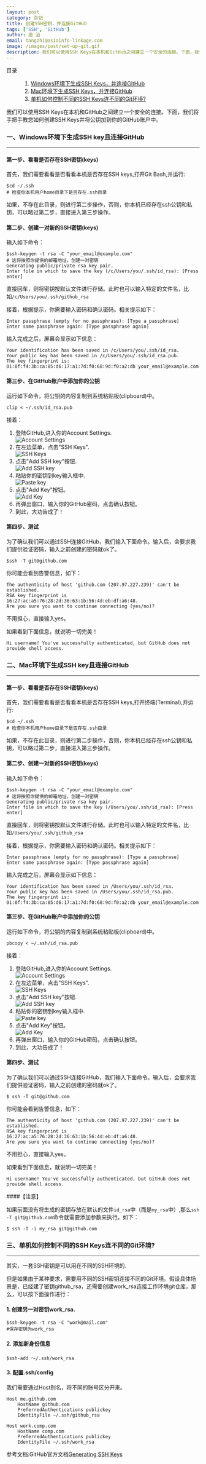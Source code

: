 ```yaml
---
layout: post
category: 杂记
title: 创建SSH密钥，并连接GitHub
tags: ['SSH', 'GitHub']
author: 唐 治
email: tangzhi@asiainfo-linkage.com
image: /images/post/set-up-git.gif
description: 我们可以使用SSH Keys在本机和GitHub之间建立一个安全的连接。下面，我们将手把手教您如何创建SSH Keys并将公钥加到你的GitHub账户中。
---
```



<div class="code fl">
    <dl>
    <dt>目录</dt>
    <dd>
    <ol>
        <li><a href="#1">Windows环境下生成SSH Keys，并连接GitHub</a></li>
        <li><a href="#2">Mac环境下生成SSH Keys，并连接GitHub</a></li>
        <li><a href="#3">单机如何控制不同的SSH Keys连不同的Git环境?</a></li>
    </ol>
    </dd>
    </dl>
</div>

我们可以使用SSH Keys在本机和GitHub之间建立一个安全的连接。下面，我们将手把手教您如何创建SSH Keys并将公钥加到你的GitHub账户中。

<div class="clr"></div>

### <a name="1"></a>一、Windows环境下生成SSH key且连接GitHub

---

#### 第一步、看看是否存在SSH密钥(keys)

首先，我们需要看看是否看看本机是否存在SSH keys,打开Git Bash,并运行:

    $cd ~/.ssh
    # 检查你本机用户home目录下是否存在.ssh目录
    
如果，不存在此目录，则进行第二步操作，否则，你本机已经存在ssh公钥和私钥，可以略过第二步，直接进入第三步操作。


#### 第二步、创建一对新的SSH密钥(keys)

输入如下命令：

	$ssh-keygen -t rsa -C "your_email@example.com"
	# 这将按照你提供的邮箱地址，创建一对密钥
	Generating public/private rsa key pair.
	Enter file in which to save the key (/c/Users/you/.ssh/id_rsa): [Press enter]

直接回车，则将密钥按默认文件进行存储。此时也可以输入特定的文件名，比如`/c/Users/you/.ssh/github_rsa`

接着，根据提示，你需要输入密码和确认密码。相关提示如下：
	
	Enter passphrase (empty for no passphrase): [Type a passphrase]
	Enter same passphrase again: [Type passphrase again]

输入完成之后，屏幕会显示如下信息：

	Your identification has been saved in /c/Users/you/.ssh/id_rsa.
	Your public key has been saved in /c/Users/you/.ssh/id_rsa.pub.
	The key fingerprint is:
	01:0f:f4:3b:ca:85:d6:17:a1:7d:f0:68:9d:f0:a2:db your_email@example.com

#### 第三步、在GitHub账户中添加你的公钥

运行如下命令，将公钥的内容复制到系统粘贴板(clipboard)中。

	clip < ~/.ssh/id_rsa.pub

接着：

1. 登陆GitHub,进入你的Account Settings. <br/>![Account Settings](/images/post/userbar-account-settings.png)
1. 在左边菜单，点击"SSH Keys". <br/> ![SSH Keys](/images/post/settings-sidebar-ssh-keys.png)
1. 点击"Add SSH key"按钮.<br/> ![Add SSH key](/images/post/ssh-add-ssh-key.png)
2. 粘贴你的密钥到key输入框中.<br/> ![Paste key](/images/post/ssh-key-paste.png)
3. 点击"Add Key"按钮。<br/> ![Add Key](/images/post/ssh-add-key.png)
4. 再弹出窗口，输入你的GitHub密码，点击确认按钮。
5. 到此，大功告成了！

#### 第四步、测试

为了确认我们可以通过SSH连接GitHub，我们输入下面命令。输入后，会要求我们提供验证密码，输入之前创建的密码就ok了。

	$ssh -T git@github.com
	
你可能会看到告警信息，如下：

	The authenticity of host 'github.com (207.97.227.239)' can't be established.
	RSA key fingerprint is 16:27:ac:a5:76:28:2d:36:63:1b:56:4d:eb:df:a6:48.
	Are you sure you want to continue connecting (yes/no)?

不用担心，直接输入yes。

如果看到下面信息，就说明一切完美！

	Hi username! You've successfully authenticated, but GitHub does not provide shell access.


### <a name="2"></a>二、Mac环境下生成SSH key且连接GitHub

---	
	
#### 第一步、看看是否存在SSH密钥(keys)

首先，我们需要看看是否看看本机是否存在SSH keys,打开终端(Terminal),并运行:

    $cd ~/.ssh
    # 检查你本机用户home目录下是否存在.ssh目录
    
如果，不存在此目录，则进行第二步操作，否则，你本机已经存在ssh公钥和私钥，可以略过第二步，直接进入第三步操作。


#### 第二步、创建一对新的SSH密钥(keys)

输入如下命令：

	$ssh-keygen -t rsa -C "your_email@example.com"
	# 这将按照你提供的邮箱地址，创建一对密钥
	Generating public/private rsa key pair.
	Enter file in which to save the key (/Users/you/.ssh/id_rsa): [Press enter]

直接回车，则将密钥按默认文件进行存储。此时也可以输入特定的文件名，比如`/Users/you/.ssh/github_rsa`

接着，根据提示，你需要输入密码和确认密码。相关提示如下：
	
	Enter passphrase (empty for no passphrase): [Type a passphrase]
	Enter same passphrase again: [Type passphrase again]

输入完成之后，屏幕会显示如下信息：

	Your identification has been saved in /Users/you/.ssh/id_rsa.
	Your public key has been saved in /Users/you/.ssh/id_rsa.pub.
	The key fingerprint is:
	01:0f:f4:3b:ca:85:d6:17:a1:7d:f0:68:9d:f0:a2:db your_email@example.com

#### 第三步、在GitHub账户中添加你的公钥

运行如下命令，将公钥的内容复制到系统粘贴板(clipboard)中。

	pbcopy < ~/.ssh/id_rsa.pub

接着：

1. 登陆GitHub,进入你的Account Settings. <br/>![Account Settings](/images/post/userbar-account-settings.png)
1. 在左边菜单，点击"SSH Keys". <br/> ![SSH Keys](/images/post/settings-sidebar-ssh-keys.png)
1. 点击"Add SSH key"按钮.<br/> ![Add SSH key](/images/post/ssh-add-ssh-key.png)
2. 粘贴你的密钥到key输入框中.<br/> ![Paste key](/images/post/ssh-key-paste.png)
3. 点击"Add Key"按钮。<br/> ![Add Key](/images/post/ssh-add-key.png)
4. 再弹出窗口，输入你的GitHub密码，点击确认按钮。
5. 到此，大功告成了！

#### 第四步、测试

为了确认我们可以通过SSH连接GitHub，我们输入下面命令。输入后，会要求我们提供验证密码，输入之前创建的密码就ok了。

	$ ssh -T git@github.com
	
你可能会看到告警信息，如下：

	The authenticity of host 'github.com (207.97.227.239)' can't be established.
	RSA key fingerprint is 16:27:ac:a5:76:28:2d:36:63:1b:56:4d:eb:df:a6:48.
	Are you sure you want to continue connecting (yes/no)?

不用担心，直接输入yes。

如果看到下面信息，就说明一切完美！

	Hi username! You've successfully authenticated, but GitHub does not provide shell access.
	
	
####【注意】

如果前面没有将生成的密钥存放在默认的文件`id_rsa`中（而是`my_rsa`中）,那么`ssh -T git@github.com`命令就需要添加参数来执行。如下：

	$ ssh -T -i my_rsa git@github.com
	


### <a name="3"></a>三、单机如何控制不同的SSH Keys连不同的Git环境?

---

其实，一套SSH密钥是可以用在不同的SSH环境的.

但是如果由于某种要求，需要用不同的SSH密钥连接不同的Git环境。假设具体场景是，已经建了密钥github_rsa，还需要创建work_rsa连接工作环境git仓库，那么，可以按下面操作进行：

#### 1. 创建另一对密钥work_rsa.

	$ssh-keygen -t rsa -C "work@mail.com"
	#保存密钥为work_rsa
	
#### 2. 添加新身份信息

	$ssh-add ～/.ssh/work_rsa


#### 3. 配置.ssh/config

我们需要通过Host别名，将不同的账号区分开来。

	Host me.github.com
    	HostName github.com
    	PreferredAuthentications publickey
    	IdentityFile ~/.ssh/github_rsa

	Host work.comp.com
    	HostName comp.com
    	PreferredAuthentications publickey
    	IdentityFile ~/.ssh/work_rsa


参考文档:GitHub官方文档[Generating SSH Keys](https://help.github.com/articles/generating-ssh-keys)

